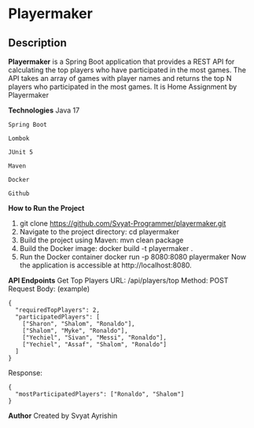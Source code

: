 # Playermaker

## Description

**Playermaker** is a Spring Boot application that provides a REST API for calculating the top players who have participated in the most games. The API takes an array of games with player names and returns the top N players who participated in the most games. It is Home Assignment by Playermaker

**Technologies**
    Java 17
    
    Spring Boot
    
    Lombok
    
    JUnit 5
    
    Maven
    
    Docker

    Github 
    
**How to Run the Project**
1. git clone https://github.com/Svyat-Programmer/playermaker.git
2. Navigate to the project directory: cd playermaker
3. Build the project using Maven: mvn clean package
4. Build the Docker image: docker build -t playermaker .
5. Run the Docker container docker run -p 8080:8080 playermaker
 Now the application is accessible at http://localhost:8080.

**API Endpoints**
Get Top Players
URL: /api/players/top
Method: POST
Request Body: (example)
```
{
  "requiredTopPlayers": 2,
  "participatedPlayers": [
    ["Sharon", "Shalom", "Ronaldo"],
    ["Shalom", "Myke", "Ronaldo"],
    ["Yechiel", "Sivan", "Messi", "Ronaldo"],
    ["Yechiel", "Assaf", "Shalom", "Ronaldo"]
  ]
}
```

Response:
```
{
  "mostParticipatedPlayers": ["Ronaldo", "Shalom"]
}
```
**Author**
Created by Svyat Ayrishin

